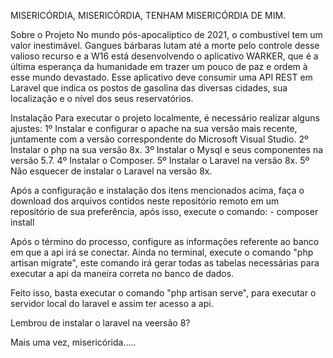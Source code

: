 MISERICÓRDIA, MISERICÓRDIA, TENHAM MISERICÓRDIA DE MIM.

Sobre o Projeto
No mundo pós-apocaliptico de 2021, o combustível tem um valor inestimável. Gangues bárbaras lutam até a morte pelo controle desse valioso recurso e a W16 está desenvolvendo o aplicativo WARKER, que é a última esperança da humanidade em trazer um pouco de paz e ordem à esse mundo devastado. Esse aplicativo deve consumir uma API REST em Laravel que indica os postos de gasolina das diversas cidades, sua localização e o nível dos seus reservatórios.

Instalação
Para executar o projeto localmente, é necessário realizar alguns ajustes:
1º Instalar e configurar o apache na sua versão mais recente, juntamente com a versão correspondente do Microsoft Visual Studio.
2º Instalar o php na sua versão 8x.
3º Instalar o Mysql e seus componentes na versão 5.7.
4º Instalar o Composer.
5º Instalar o Laravel na versão 8x.
5º Não esquecer de instalar o Laravel na versão 8x.

Após a configuração e instalação dos itens mencionados acima, faça o download dos arquivos contidos neste repositório remoto em um repositório de sua preferência, após isso, execute o comando:
	- composer install

Após o término do processo, configure as informações referente ao banco em que a api irá se conectar. Ainda no terminal, execute o comando "php artisan migrate", este comando irá gerar todas as tabelas necessárias para executar a api da maneira correta no banco de dados.

Feito isso, basta executar o comando "php artisan serve", para executar o servidor local do laravel e assim ter acesso a api.

Lembrou de instalar o laravel na veersão 8?

Mais uma vez, misericórida.....